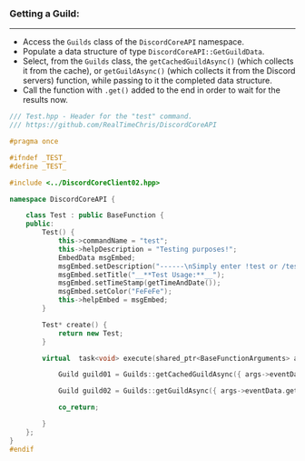 ### **Getting a Guild:**
---
- Access the `Guilds` class of the `DiscordCoreAPI` namespace.
- Populate a data structure of type `DiscordCoreAPI::GetGuildData`.
- Select, from the `Guilds` class, the `getCachedGuildAsync()` (which collects it from the cache), or `getGuildAsync()` (which collects it from the Discord servers) function, while passing to it the completed data structure.
- Call the function with `.get()` added to the end in order to wait for the results now.

```cpp
/// Test.hpp - Header for the "test" command.
/// https://github.com/RealTimeChris/DiscordCoreAPI

#pragma once

#ifndef _TEST_
#define _TEST_

#include <../DiscordCoreClient02.hpp>

namespace DiscordCoreAPI {

	class Test : public BaseFunction {
	public:
		Test() {
			this->commandName = "test";
			this->helpDescription = "Testing purposes!";
			EmbedData msgEmbed;
			msgEmbed.setDescription("------\nSimply enter !test or /test!\n------");
			msgEmbed.setTitle("__**Test Usage:**__");
			msgEmbed.setTimeStamp(getTimeAndDate());
			msgEmbed.setColor("FeFeFe");
			this->helpEmbed = msgEmbed;
		}

		Test* create() {
			return new Test;
		}

		virtual  task<void> execute(shared_ptr<BaseFunctionArguments> args) {

			Guild guild01 = Guilds::getCachedGuildAsync({ args->eventData.getGuildId() }).get();

			Guild guild02 = Guilds::getGuildAsync({ args->eventData.getGuildId() }).get();

			co_return;

		}
	};
}
#endif
```
